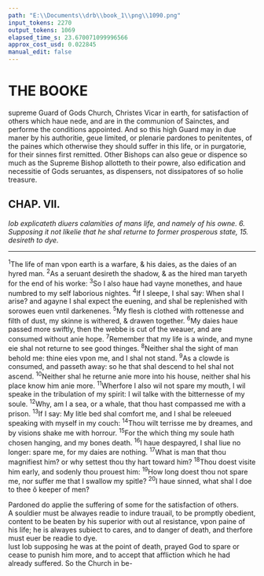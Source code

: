 ```yaml
---
path: "E:\\Documents\\drb\\book_1\\png\\1090.png"
input_tokens: 2270
output_tokens: 1069
elapsed_time_s: 23.670071099996566
approx_cost_usd: 0.022845
manual_edit: false
---
```

# THE BOOKE

supreme Guard of Gods Church, Christes Vicar in earth, for satisfaction of
others which haue nede, and are in the communion of Sainctes, and performe
the conditions appointed. And so this high Guard may in due maner by his
authoritie, geue limited, or plenarie pardones to penitentes, of the paines
which otherwise they should suffer in this life, or in purgatorie, for their sinnes first remitted. Other Bishops can also geue or dispence so much as the Supreme Bishop allotteth to their powre, also edification and necessitie of Gods
seruantes, as dispensers, not dissipatores of so holie treasure.

## CHAP. VII.

*Iob explicateth diuers calamities of mans life, and namely of his owne. 6. Supposing it not likelie that he shal returne to former prosperous state, 15. desireth to dye.*

<hr>

<sup>1</sup>The life of man vpon earth is a warfare, & his daies, as the daies of an hyred man. <sup>2</sup>As a seruant desireth the shadow, & as the hired man taryeth for the end of his worke: <sup>3</sup>So I also haue had vayne monethes, and haue numbred to my self laborious nightes. <sup>4</sup>If I sleepe, I shal say: When shal I arise? and agayne I shal expect the euening, and shal be replenished with sorowes euen vntil darkenenes. <sup>5</sup>My flesh is clothed with rottenesse and filth of dust, my skinne is withered, & drawen together. <sup>6</sup>My daies haue passed more swiftly, then the webbe is cut of the weauer, and are consumed without anie hope. <sup>7</sup>Remember that my life is a winde, and myne eie shal not returne to see good thinges. <sup>8</sup>Neither shal the sight of man behold me: thine eies vpon me, and I shal not stand. <sup>9</sup>As a clowde is consumed, and passeth away: so he that shal descend to hel shal not ascend. <sup>10</sup>Neither shal he returne anie more into his house, neither shal his place know him anie more. <sup>11</sup>Wherfore I also wil not spare my mouth, I wil speake in the tribulation of my spirit: I wil talke with the bitternesse of my soule. <sup>12</sup>Why, am I a sea, or a whale, that thou hast compassed me with a prison. <sup>13</sup>If I say: My litle bed shal comfort me, and I shal be releeued speaking with myself in my couch: <sup>14</sup>Thou wilt terrisse me by dreames, and by visions shake me with horrour. <sup>15</sup>For the which thing my soule hath chosen hanging, and my bones death. <sup>16</sup>I haue despayred, I shal liue no longer: spare me, for my daies are nothing. <sup>17</sup>What is man that thou magnifiest him? or why settest thou thy hart toward him? <sup>18</sup>Thou doest visite him early, and sodenly thou prouest him: <sup>19</sup>How long doest thou not spare me, nor suffer me that I swallow my spitle? <sup>20</sup>I haue sinned, what shal I doe to thee ô keeper of men?

<aside>Pardoned do applie the suffering of some for the satisfaction of others.</aside>

<aside>A souldier must be alwayes readie to indure trauail, to be promptly obedient, content to be beaten by his superior with out al resistance, vpon paine of his life; he is alwayes subiect to cares, and to danger of death, and therfore must euer be readie to dye.</aside>

<aside>Iust Iob supposing he was at the point of death, prayed God to spare or cease to punish him more, and to accept that affliction which he had already suffered. So the Church in be-</aside>

[^1]: *Infra* 14.